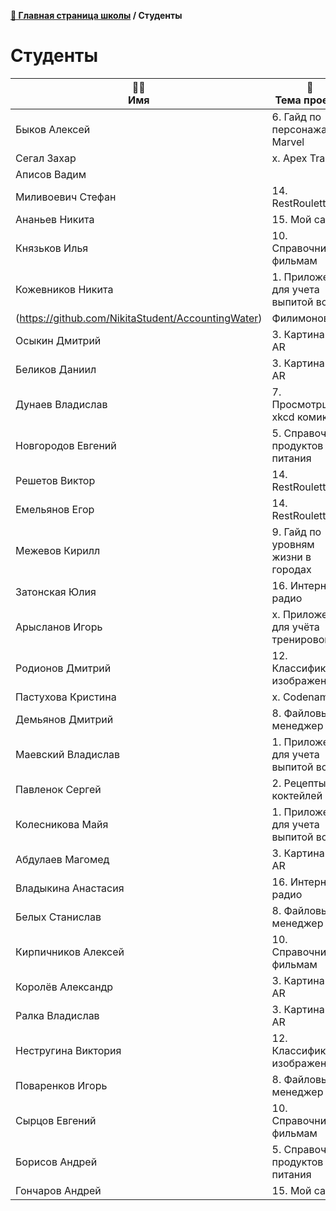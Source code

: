 **[🏫 Главная страница школы](README.md) / Студенты**

# Студенты

|🧑‍🎓<br>Имя|📱<br>Тема проекта|📖<br>Репозиторий|🧑‍🏫<br>Ментор|🏅<br>Ачивки|
|---|---|---|---|---|
|Быков Алексей|6. Гайд по персонажам Marvel||Шабанов|🧰|
|Сегал Захар|x. Apex Tracker||Бернгардт||
|Аписов Вадим|||||
|Миливоевич Стефан|14. RestRoulette||Крупенько|🚀|
|Ананьев Никита|15. Мой сад||Филимонов|🚀🧰|
|Князьков Илья|10. Справочник по фильмам||Йорданов|🚀🧰|
|Кожевников Никита|1. Приложение для учета выпитой воды|[https://github.com/NikitaStudent/AccountingWater]
(https://github.com/NikitaStudent/AccountingWater)|Филимонов|🚀|
|Осыкин Дмитрий|3. Картина в AR||Йорданов|🚀|
|Беликов Даниил|3. Картина в AR||Крупенько|🚀|
|Дунаев Владислав|7. Просмотрщик xkcd комиксов||Йорданов||
|Новгородов Евгений|5. Справочник продуктов питания||Бернгардт|🚀|
|Решетов Виктор|14. RestRoulette||Шабанов||
|Емельянов Егор|14. RestRoulette||Монаков||
|Межевов Кирилл|9. Гайд по уровням жизни в городах||Йорданов|🚀|
|Затонская Юлия|16. Интернет радио||Монаков||
|Арысланов Игорь|x. Приложение для учёта тренировок|[https://github.com/iAryslanov/WorkoutDiary](https://github.com/iAryslanov/WorkoutDiary)|Крупенько|🚀🧰|
|Родионов Дмитрий|12. Классификатор изображений||Бернгардт|🚀|
|Пастухова Кристина|x. Codenames||Бернгардт|🚀|
|Демьянов Дмитрий|8. Файловый менеджер VK||Монаков|🚀🧰|
|Маевский Владислав|1. Приложение для учета выпитой воды||Монаков||
|Павленок Сергей|2. Рецепты коктейлей||Шабанов|🚀🧰|
|Колесникова Майя|1. Приложение для учета выпитой воды||Бернгардт|🧰|
|Абдулаев Магомед|3. Картина в AR||Монаков|🧰|
|Владыкина Анастасия|16. Интернет радио||Йорданов|🚀🧰|
|Белых Станислав|8. Файловый менеджер VK||Шабанов|🧰|
|Кирпичников Алексей|10. Справочник по фильмам||Шабанов||
|Королёв Александр|3. Картина в AR||Бернгардт|🧰|
|Ралка Владислав|3. Картина в AR||Филимонов|🚀🧰|
|Нестругина Виктория|12. Классификатор изображений||Крупенько|🚀🧰|
|Поваренков Игорь|8. Файловый менеджер VK||Крупенько|🚀🧰|
|Сырцов Евгений|10. Справочник по фильмам||Филимонов|🚀🧰|
|Борисов Андрей|5. Справочник продуктов питания||Филимонов||
|Гончаров Андрей|15. Мой сад||Крупенько|🚀|
